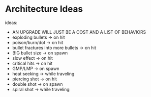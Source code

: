 # Architecture Ideas
  ideas:
 * AN UPGRADE WILL JUST BE A COST AND A LIST OF BEHAVIORS
 * exploding bullets -> on hit
 * poison/burn/dot -> on hit
 * bullet fractures into more bullets -> on hit
 * BIG bullet size -> on spawn
 * slow effect -> on hit
 * critical hits -> on hit
 * GMP/LMP -> on spawn
 * heat seeking -> while traveling
 * piercing shot -> on hit
 * double shot -> on spawn
 * spiral shot -> while traveling
